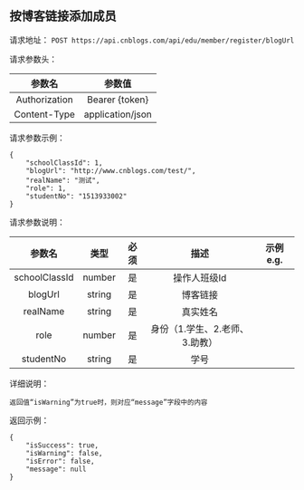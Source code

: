 ## 按博客链接添加成员

请求地址：
`POST https://api.cnblogs.com/api/edu/member/register/blogUrl`

请求参数头：

|参数名|参数值|
|:---:|:---:|
|Authorization|Bearer {token}|
|Content-Type|application/json|
请求参数示例：
```
{
    "schoolClassId": 1,
    "blogUrl": "http://www.cnblogs.com/test/",
    "realName": "测试",
    "role": 1,
    "studentNo": "1513933002"
}
```

请求参数说明：

|参数名|类型|必须|描述|示例 e.g.|
|:---:|:---:|:---:|:---:|:---:|
|schoolClassId|number|是|操作人班级Id||
|blogUrl|string|是|博客链接||
|realName|string|是|真实姓名||
|role|number|是|身份（1.学生、2.老师、3.助教）||
|studentNo|string|是|学号||

详细说明：
```
返回值“isWarning”为true时，则对应“message”字段中的内容
```

返回示例：
```
{
    "isSuccess": true,
    "isWarning": false,
    "isError": false,
    "message": null
}
```


